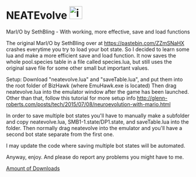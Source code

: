# NEATEvolve [<img src="https://camo.githubusercontent.com/326dd5cd5aa07adca69ff20e033fe21f663fb920/68747470733a2f2f696d6167652e666c617469636f6e2e636f6d2f69636f6e732f706e672f3132382f3130392f3130393631322e706e67" alt="image" title="Download" data-canonical-src="https://image.flaticon.com/icons/png/128/109/109612.png" width="35" height="35">](https://goo.gl/VYmM2F)

MarI/O by SethBling - With working, more effective, save and load functions

The original MarI/O by SethBling over at https://pastebin.com/ZZmSNaHX crashes everytime you try to load your bot state.
So I decided to learn some lua and make a more efficient save and load function.
It now saves the whole pool.species table in a file called species.lua,
but still uses the original save file for some other small but important values.

Setup:
Download "neatevolve.lua" and "saveTable.lua", and put them into the root folder of BizHawk (where EmuHawk.exe is located)
Then drag neatevolve.lua into the emulator window after the game has been launched.
Other than that, follow this tutorial for more setup info http://glenn-roberts.com/posts/tech/2015/07/08/neuroevolution-with-mario.html

In order to save multiple bot states you'll have to manually make a subfolder and copy
neatevolve.lua, SMB1-1.state/DP1.state, and saveTable.lua into the folder.
Then normally drag neatevolve into the emulator and you'll have a second bot state separate from the first one.

I may update the code where saving multiple bot states will be automated.

Anyway, enjoy. And please do report any problems you might have to me.

[Amount of Downloads](https://goo.gl/#analytics/goo.gl/VYmM2F/all_time)
